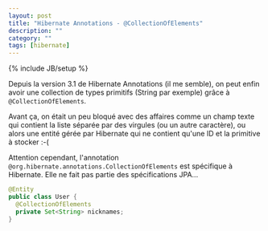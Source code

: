 ```yaml
---
layout: post
title: "Hibernate Annotations - @CollectionOfElements"
description: ""
category: ""
tags: [hibernate]
---
```

{% include JB/setup %}

Depuis la version 3.1 de Hibernate Annotations (il me semble), on peut enfin avoir une collection de types primitifs (String par exemple) grâce à `@CollectionOfElements`.

Avant ça, on était un peu bloqué avec des affaires comme un champ texte qui contient la liste séparée par des virgules (ou un autre caractère), ou alors une entité gérée par Hibernate qui ne contient qu'une ID et la primitive à stocker :-(

Attention cependant, l'annotation `@org.hibernate.annotations.CollectionOfElements` est spécifique à Hibernate. Elle ne fait pas partie des spécifications JPA...

```java
@Entity
public class User {
  @CollectionOfElements
  private Set<String> nicknames;
}
```